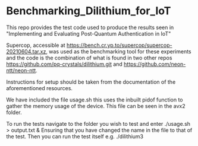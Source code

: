 # Benchmarking_Dilithium_for_IoT

This repo provides the test code used to produce the results seen in "Implementing and Evaluating Post-Quantum Authentication in IoT"

Supercop, accessible at https://bench.cr.yp.to/supercop/supercop-20210604.tar.xz, was used as the benchmarking tool for these experiments and the code is the combination of what is found in two other repos https://github.com/pq-crystals/dilithium.git and https://github.com/neon-ntt/neon-ntt.

Instructions for setup should be taken from the documentation of the aforementioned resources.

We have included the file usage.sh this uses the inbuilt pidof function to gather the memory usage of the device. This file can be seen in the avx2 folder.

To run the tests navigate to the folder you wish to test and enter 
./usage.sh > output.txt &
Ensuring that you have changed the name in the file to that of the test.
Then you can run the test itself e.g. ./dilithium3
